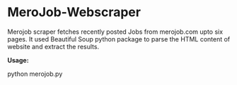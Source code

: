 # MeroJob-Webscraper
Merojob scraper fetches recently posted Jobs from merojob.com upto six pages. It used Beautiful Soup python package to parse the HTML content of website and extract the results. 

**Usage:**


python merojob.py
